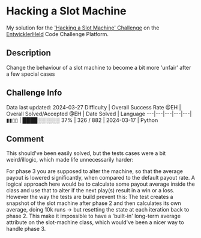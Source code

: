 # Hacking a Slot Machine

My solution for the ['Hacking a Slot Machine' Challenge](https://platform.entwicklerheld.de/challenge/hacking-a-slot-machine?technology=Python) on the [EntwicklerHeld](https://platform.entwicklerheld.de/) Code Challenge Platform.

## Description
Change the behaviour of a slot machine to become a bit more 'unfair' after a few special cases

## Challenge Info
Data last updated: 2024-03-27
Difficulty | Overall Success Rate @EH | Overall Solved/Accepted @EH | Date Solved | Language
---|---|---|---|---|
▮▮▯▯ | ████░░░░░░ 37% | 326 / 882 | 2024-03-17 | Python

## Comment
This should've been easily solved, but the tests cases were a bit weird/illogic, which made life unnecessarily harder:

For phase 3 you are supposed to alter the machine, so that the average payout is lowered significantly, when compared to the default payout rate. A logical approach here would be to calculate some payout average inside the class and use that to alter if the next play(s) result in a win or a loss. However the way the tests are build prevent this: The test creates a snapshot of the slot machine after phase 2 and then calculates its own average, doing 10k runs -> but resetting the state at each iteration back to phase 2. This make it impossible to have a 'built-in' long-term average attribute on the slot-machine class, which would've been a nicer way to handle phase 3.